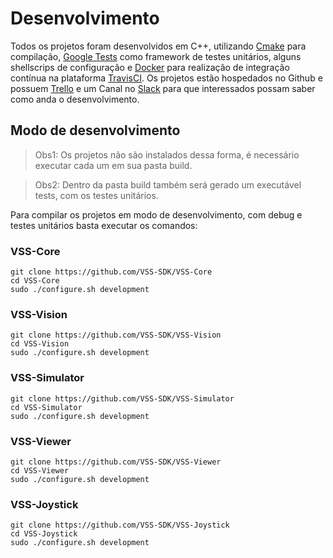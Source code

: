 # Desenvolvimento

Todos os projetos foram desenvolvidos em C++, utilizando [Cmake](https://cmake.org/) para compilação, 
[Google Tests](https://github.com/google/googletest) como framework de testes unitários, 
alguns shellscrips de configuração  e [Docker](https://www.docker.com/) para realização de integração
contínua na plataforma [TravisCI](https://travis-ci.com/VSS-SDK). Os projetos estão hospedados no Github 
e possuem [Trello](https://trello.com/b/b4dVV6ug/vss-sdk) e um Canal no [Slack](https://vss-sdk.slack.com)
para que interessados possam saber como anda o desenvolvimento. 

## Modo de desenvolvimento

> Obs1: Os projetos não são instalados dessa forma, é necessário executar cada um em sua pasta build.

> Obs2: Dentro da pasta build também será gerado um executável tests, com os testes unitários.

Para compilar os projetos em modo de desenvolvimento, com debug e testes unitários basta executar os comandos: 

### VSS-Core
```
git clone https://github.com/VSS-SDK/VSS-Core
cd VSS-Core
sudo ./configure.sh development
```

### VSS-Vision
```
git clone https://github.com/VSS-SDK/VSS-Vision
cd VSS-Vision
sudo ./configure.sh development
```

### VSS-Simulator
```
git clone https://github.com/VSS-SDK/VSS-Simulator
cd VSS-Simulator
sudo ./configure.sh development
```

### VSS-Viewer
```
git clone https://github.com/VSS-SDK/VSS-Viewer
cd VSS-Viewer
sudo ./configure.sh development
```

### VSS-Joystick
```
git clone https://github.com/VSS-SDK/VSS-Joystick
cd VSS-Joystick
sudo ./configure.sh development
```